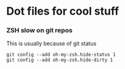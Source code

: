 # Dot files for cool stuff

### ZSH slow on git repos
This is usually because of git status
```
git config --add oh-my-zsh.hide-status 1
git config --add oh-my-zsh.hide-dirty 1
```